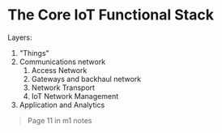 # The Core IoT Functional Stack

Layers:
1. "Things"
2. Communications network
	1. Access Network 
	2. Gateways and backhaul network
	3. Network Transport
	4. IoT Network Management
3. Application and Analytics

>Page 11 in m1 notes